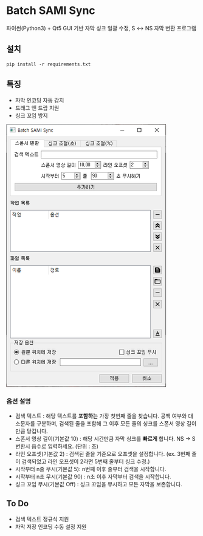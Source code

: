 # Batch SAMI Sync

파이썬(Python3) + Qt5 GUI 기반 자막 싱크 일괄 수정, S ↔ NS 자막 변환 프로그램

## 설치

```
pip install -r requirements.txt
```

## 특징
+ 자막 인코딩 자동 감지
+ 드래그 앤 드랍 지원
+ 싱크 꼬임 방지

<img alt="screenshot" src="https://github.com/Ariette/Batch-SAMI-Sync/raw/master/assets/screenshot.png" />

### 옵션 설명
+ 검색 텍스트 : 해당 텍스트를 **포함하는** 가장 첫번째 줄을 찾습니다. 공백 여부와 대소문자를 구분하며, 검색된 줄을 포함해 그 이후 모든 줄의 싱크를 스폰서 영상 길이만큼 당깁니다.
+ 스폰서 영상 길이(기본값 10) : 해당 시간만큼 자막 싱크를 **빠르게** 합니다. NS → S 변환시 음수로 입력하세요. (단위 : 초)
+ 라인 오프셋(기본값 2) : 검색된 줄을 기준으로 오프셋을 설정합니다. (ex. 3번째 줄이 검색되었고 라인 오프셋이 2라면 5번째 줄부터 싱크 수정.)
+ 시작부터 n줄 무시(기본값 5): n번째 이후 줄부터 검색을 시작합니다.
+ 시작부터 n초 무시(기본값 90) : n초 이후 자막부터 검색을 시작합니다.
+ 싱크 꼬임 무시(기본값 Off) : 싱크 꼬임을 무시하고 모든 자막을 보존합니다.


## To Do
+ 검색 텍스트 정규식 지원
+ 자막 저장 인코딩 수동 설정 지원